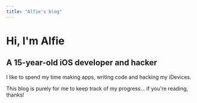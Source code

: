 ```yaml
---
title: "Alfie's blog"
---
```


# Hi, I'm Alfie
## A 15-year-old iOS developer and hacker

I like to spend my time making apps, writing code and hacking my iDevices.

This blog is purely for me to keep track of my progress... if you're reading, thanks!
